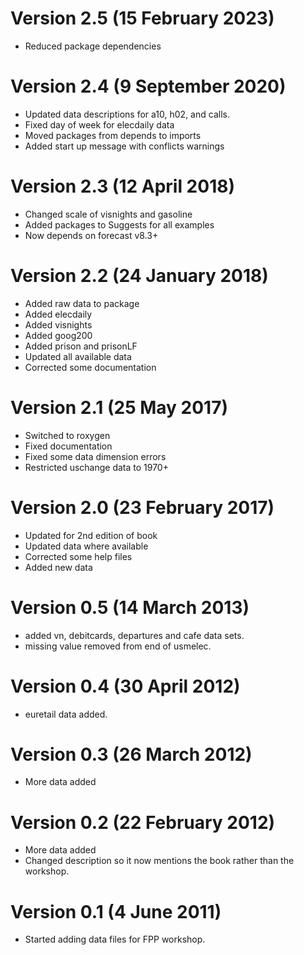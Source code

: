 # Version 2.5 (15 February 2023)
 * Reduced package dependencies

# Version 2.4 (9 September 2020)
 * Updated data descriptions for a10, h02, and calls.
 * Fixed day of week for elecdaily data
 * Moved packages from depends to imports
 * Added start up message with conflicts warnings

# Version 2.3 (12 April 2018)
 * Changed scale of visnights and gasoline
 * Added packages to Suggests for all examples
 * Now depends on forecast v8.3+

# Version 2.2 (24 January 2018)
 * Added raw data to package
 * Added elecdaily
 * Added visnights
 * Added goog200
 * Added prison and prisonLF
 * Updated all available data
 * Corrected some documentation

# Version 2.1 (25 May 2017)
 * Switched to roxygen
 * Fixed documentation
 * Fixed some data dimension errors
 * Restricted uschange data to 1970+

# Version 2.0 (23 February 2017)
 * Updated for 2nd edition of book
 * Updated data where available
 * Corrected some help files
 * Added new data

# Version 0.5 (14 March 2013)
  * added vn, debitcards, departures and cafe data sets.
  * missing value removed from end of usmelec.

# Version 0.4 (30 April 2012)
  * euretail data added.

# Version 0.3 (26 March 2012)
  * More data added

# Version 0.2 (22 February 2012)
  * More data added
  * Changed description so it now mentions the book rather than the workshop.

# Version 0.1 (4 June 2011)
  * Started adding data files for FPP workshop.

